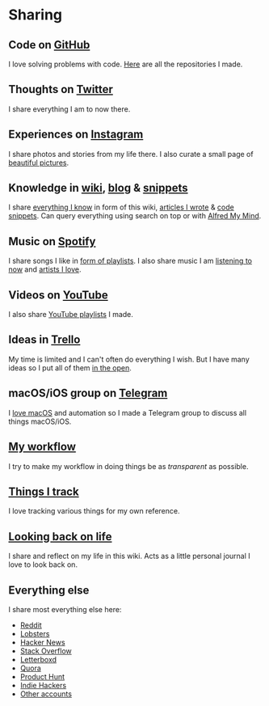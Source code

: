 # Sharing

## Code on [GitHub](https://github.com/nikitavoloboev)

I love solving problems with code. [Here](my-github.md) are all the repositories I made.

## Thoughts on [Twitter](https://twitter.com/nikitavoloboev)

I share everything I am to now there.

## Experiences on [Instagram](https://www.instagram.com/nikitavoloboev/)

I share photos and stories from my life there. I also curate a small page of [beautiful pictures](https://www.instagram.com/prettiways/).

## Knowledge in [wiki](../), [blog](https://medium.com/@nikitavoloboev) & [snippets](https://code.nikitavoloboev.xyz)

I share [everything I know](everything-i-know.md) in form of this wiki, [articles I wrote](my-articles.md) & [code snippets](https://code.nikitavoloboev.xyz). Can query everything using search on top or with [Alfred My Mind](https://github.com/nikitavoloboev/alfred-my-mind).

## Music on [Spotify](https://open.spotify.com/user/nikitavoloboev)

I share songs I like in [form of playlists](../music/music-playlists.md). I also share music I am [listening to now](https://www.last.fm/user/playfullyExist) and [artists I love](../music/music-artists.md).

## Videos on [YouTube](https://www.youtube.com/channel/UCEKqrUfr_FMKIO9XSJS4vDw/videos)

I also share [YouTube playlists](https://www.youtube.com/channel/UCEKqrUfr_FMKIO9XSJS4vDw/playlists) I made.

## Ideas in [Trello](https://trello.com/b/alB1ryRP)

My time is limited and I can't often do everything I wish. But I have many ideas so I put all of them [in the open](https://www.notion.so/Ideas-0b5a4e8a88f34fe29a1f33dad02e5332).

## macOS/iOS group on [Telegram](https://t.me/joinchat/BBKnQU4_rty6_942PFbPbw)

I [love macOS](https://github.com/nikitavoloboev/my-mac-os) and automation so I made a Telegram group to discuss all things macOS/iOS.

## [My workflow](my-workflow.md)

I try to make my workflow in doing things be as _transparent_ as possible.

## [Things I track](tracking.md)

I love tracking various things for my own reference.

## [Looking back on life]()

I share and reflect on my life in this wiki. Acts as a little personal journal I love to look back on.

## Everything else

I share most everything else here:

* [Reddit](https://www.reddit.com/user/nikivi/)
* [Lobsters](https://lobste.rs/u/nikivi)
* [Hacker News](https://news.ycombinator.com/user?id=nikivi)
* [Stack Overflow](https://stackoverflow.com/users/3067664/nikita-voloboev?tab=profile)
* [Letterboxd](https://letterboxd.com/nikitavoloboev/)
* [Quora](https://www.quora.com/profile/Nikita-Voloboev)
* [Product Hunt](https://www.producthunt.com/@nikitavoloboev)
* [Indie Hackers](https://www.indiehackers.com/user/nikivi)
* [Other accounts](../other/web-presence.md)

